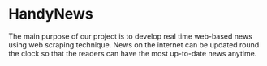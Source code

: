 # HandyNews
The main purpose of our project is to develop real time web-based news using web scraping technique. News on the internet can be updated round the clock so that the readers can have the most up-to-date news anytime. 
